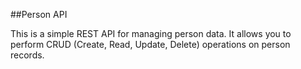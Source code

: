 ##Person API


This is a simple REST API for managing person data. It allows you to perform CRUD (Create, Read, Update, Delete) operations on person records.
